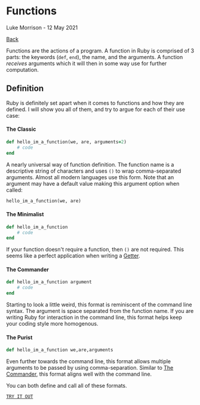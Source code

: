 # Functions
Luke Morrison - 12 May 2021

[Back](/README.md)

Functions are the actions of a program. A function in Ruby is comprised of 3 parts:
the keywords (`def`, `end`), the name, and the arguments.  A function *receives* arguments which it will then in some way use for further computation.

## Definition

Ruby is definitely set apart when it comes to functions and how they are defined.  I will show you all of them, and try to argue for each of their use case:

#### The Classic
```ruby
def hello_im_a_function(we, are, arguments=2)
    # code
end
```
A nearly universal way of function definition.  The function name is a descriptive string of characters and uses `()` to wrap comma-separated arguments. Almost all modern languages use this form. Note that an argument may have a default value making this argument option when called:

```ruby
hello_im_a_function(we, are)
```

#### The Minimalist
```ruby
def hello_im_a_function
    # code
end
```
If your function doesn't require a function, then `()` are not required.  This seems like a perfect application when writing a [Getter](/ClassesAndObjects.md).

#### The Commander
```ruby
def hello_im_a_function argument
    # code
end
```
Starting to look a little weird, this format is reminiscent of the command line syntax.  The argument is space separated from the function name.  If you are writing Ruby for interaction in the command line, this format helps keep your coding style more homogenous.

#### The Purist
```ruby
def hello_im_a_function we,are,arguments
```
Even further towards the command line, this format allows multiple arguments to be passed by using comma-separation.  Similar to [The Commander](#the-commander), this format aligns well with the command line.

You can both define and call all of these formats.

[`TRY IT OUT`][try]


[try]: "https://try.ruby-lang.org/"

